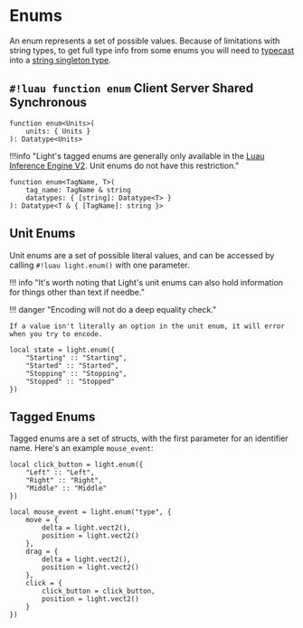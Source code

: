 # Enums

An enum represents a set of possible values. Because of limitations with string types, to get full type info from some
enums you will need to [typecast](https://luau.org/typecheck#type-casts) into a
[string singleton type](https://luau.org/typecheck#singleton-types-aka-literal-types).

## `#!luau function enum` <span class="md-tag md-tag-icon md-tag--client">Client</span> <span class="md-tag md-tag-icon md-tag--server">Server</span> <span class="md-tag md-tag-icon md-tag--shared">Shared</span> <span class="md-tag md-tag-icon md-tag--sync">Synchronous</span>

```luau
function enum<Units>(
    units: { Units }
): Datatype<Units>
```

!!!info "Light's tagged enums are generally only available in the [Luau Inference Engine V2](https://devforum.roblox.com/t/new-type-solver-beta/3155804). Unit enums do not have this restriction."

```luau
function enum<TagName, T>(
    tag_name: TagName & string
    datatypes: { [string]: Datatype<T> }
): Datatype<T & { [TagName]: string }>
```

## Unit Enums

Unit enums are a set of possible literal values, and can be accessed by calling `#!luau light.enum()` with one
parameter.

!!! info "It's worth noting that Light's unit enums can also hold information for things other than text if needbe."

!!! danger "Encoding will not do a deep equality check."

    If a value isn't literally an option in the unit enum, it will error when you try to encode.

```luau
local state = light.enum({
    "Starting" :: "Starting",
    "Started" :: "Started",
    "Stopping" :: "Stopping",
    "Stopped" :: "Stopped"
})
```

## Tagged Enums

Tagged enums are a set of structs, with the first parameter for an identifier name. Here's an example `mouse_event`:

```luau
local click_button = light.enum({
    "Left" :: "Left",
    "Right" :: "Right",
    "Middle" :: "Middle"
})

local mouse_event = light.enum("type", {
    move = {
        delta = light.vect2(),
        position = light.vect2()
    },
    drag = {
        delta = light.vect2(),
        position = light.vect2()
    },
    click = {
        click_button = click_button,
        position = light.vect2()
    }
})
```
